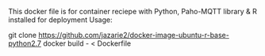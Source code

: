 This docker file is for container reciepe with Python, Paho-MQTT library & R installed for deployment
Usage:

git clone https://github.com/jazarie2/docker-image-ubuntu-r-base-python2.7
docker build - < Dockerfile